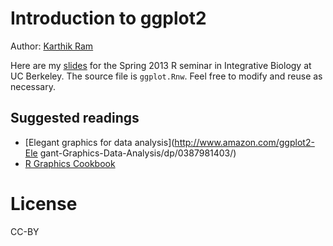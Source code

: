 
# Introduction to ggplot2

Author: [Karthik Ram](mailto:karthik.ram+ggplot2@gmail.com)

Here are my [slides](https://github.com/karthikram/ggplot-lecture/blob/master/ggplot.pdf?raw=true) for the Spring 2013 R seminar in Integrative Biology at UC Berkeley. The source file is `ggplot.Rnw`. Feel free to modify and reuse as necessary.

## Suggested readings
* [Elegant graphics for data analysis](http://www.amazon.com/ggplot2-Ele gant-Graphics-Data-Analysis/dp/0387981403/)  
*  [R Graphics Cookbook](http://www.amazon.com/R-Graphics-Cookbook-Winston-Chang/dp/1449316956)

# License 
CC-BY

